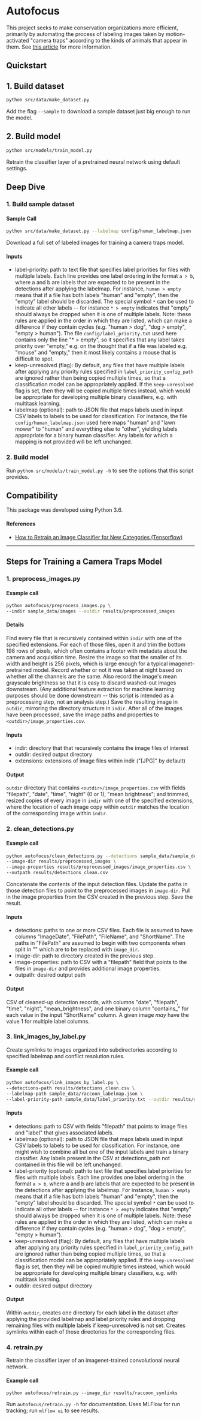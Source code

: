 # Autofocus

This project seeks to make conservation organizations more efficient, primarily by automating the process of labeling images taken by motion-activated "camera traps" according to the kinds of animals that appear in them. See [this article](https://www.uptake.org/autofocus.html) for more information.

## Quickstart

## 1. Build dataset

```bash
python src/data/make_dataset.py
```

Add the flag `--sample` to download a sample dataset just big enough to run the model. 

## 2. Build model

```bash
python src/models/train_model.py
```

Retrain the classifier layer of a pretrained neural network using default settings.

## Deep Dive

### 1. Build sample dataset

#### Sample Call

```bash
python src/data/make_dataset.py --labelmap config/human_labelmap.json
```

Download a full set of labeled images for training a camera traps model.

#### Inputs

- label-priority: path to text file that specifies label priorities for files with multiple labels. Each line provides one label ordering in the format `a > b`, where a and b are labels that are expected to be present in the detections after applying the labelmap. For instance, `human > empty` means that if a file has both labels "human" and "empty", then the "empty" label should be discarded. The special symbol `*` can be used to indicate all other labels -- for instance `* > empty` indicates that "empty" should always be dropped when it is one of multiple labels. Note: these rules are applied in the order in which they are listed, which can make a difference if they contain cycles (e.g. "human > dog", "dog > empty", "empty > human"). The file `config/label_priority.txt` used here contains only the line "* > empty", so it specifies that any label takes priority over "empty," e.g. on the thought that if a file was labeled e.g. "mouse" and "empty," then it most likely contains a mouse that is difficult to spot.
- keep-unresolved (flag): By default, any files that have multiple labels after applying any priority rules specified in `label_priority_config_path` are ignored rather than being copied multiple times, so that a classification model can be appropriately applied. If the `keep-unresolved` flag is set, then they will be copied multiple times instead, which would be appropriate for developing multiple binary classifiers, e.g. with multitask learning.
- labelmap (optional): path to JSON file that maps labels used in input CSV labels to labels to be used for classification. For instance, the file `config/human_labelmap.json` used here maps "human" and
 "lawn mower" to "human" and everything else to "other", yielding labels appropriate for a binary human classifier. Any labels for which a mapping is not provided will be left unchanged.


### 2. Build model

Run `python src/models/train_model.py -h` to see the options that this script provides.

## Compatibility

This package was developed using Python 3.6.

#### References

* [How to Retrain an Image Classifier for New Categories (Tensorflow)](https://www.tensorflow.org/hub/tutorials/image_retraining)

---

## Steps for Training a Camera Traps Model

### 1. preprocess_images.py

#### Example call

```bash
python autofocus/preprocess_images.py \
--indir sample_data/images --outdir results/preprocessed_images
```

#### Details

Find every file that is recursively contained within `indir` with one of the specified extensions. For each of those files, open it and trim the bottom 198 rows of pixels, which often contains a footer with metadata about the camera and acquisition time. Resize the image so that the smaller of its width and height is 256 pixels, which is large enough for a typical imagenet-pretrained model. Record whether or not it was taken at night based on whether all the channels are the same. Also record the image's mean grayscale brightness so that it is easy to discard washed-out images downstream. (Any additional feature extraction for machine learning purposes should be done downstream -- this script is intended as a preprocessing step, not an analysis step.) Save the resulting image in `outdir`, mirroring the directory structure in `indir`. After all of the images have been processed, save the image paths and properties to `<outdir>/image_properties.csv`.

#### Inputs

- indir: directory that that recursively contains the image files of interest
- outdir: desired output directory
- extensions: extensions of image files within indir ("[JPG]" by default)

#### Output

`outdir` directory that contains `<outdir>/image_properties.csv` with fields "filepath", "date", "time", "night" (0 or 1), "mean brightness"; and trimmed, resized copies of every image in `indir` with one of the specified extensions, where the location of each image copy within `outdir` matches the location of the corresponding image within `indir`.

### 2. clean_detections.py

#### Example call

```bash
python autofocus/clean_detections.py --detections sample_data/sample_detections.csv \
--image-dir results/preprocessed_images \
--image-properties results/preprocessed_images/image_properties.csv \
--outpath results/detections_clean.csv
```

Concatenate the contents of the input detection files. Update the paths in those detection files to point to the preprocessed images in `image-dir`. Pull in the image properties from the CSV created in the previous step. Save the result.

#### Inputs

- detections: paths to one or more CSV files. Each file is assumed to have columns "ImageDate", "FilePath", "FileName", and "ShortName". The paths in "FilePath" are assumed to begin with two components when split in "\" which are to be replaced with `image_dir`.
- image-dir: path to directory created in the previous step.
- image-properties: path to CSV with a "filepath" field that points to the files in `image-dir` and provides additional image properties.
- outpath: desired output path

#### Output

CSV of cleaned-up detection records, with columns "date", "filepath", "time", "night", "mean_brightness", and one binary column "contains_<label>" for each value in the input "ShortName" column. A given image *may* have the value 1 for multiple label columns.  

### 3. link_images_by_label.py

Create symlinks to images organized into subdirectories according to specified labelmap and conflict resolution rules.

#### Example call

```bash
python autofocus/link_images_by_label.py \
--detections-path results/detections_clean.csv \
--labelmap-path sample_data/raccoon_labelmap.json \
--label-priority-path sample_data/label_priority.txt --outdir results/raccoon_symlinks
```

#### Inputs

- detections: path to CSV with fields "filepath" that points to image files and "label" that gives associated labels.
- labelmap (optional): path to JSON file that maps labels used in input CSV labels to labels to be used for classification. For instance, one might wish to combine all but one of the input labels and train a binary classifier. Any labels present in the CSV at detections_path not contained in this file will be left unchanged.
- label-priority (optional): path to text file that specifies label priorities for files with multiple labels. Each line provides one label ordering in the format `a > b`, where a and b are labels that are expected to be present in the detections after applying the labelmap. For instance, `human > empty` means that if a file has both labels "human" and "empty", then the "empty" label should be discarded. The special symbol `*` can be used to indicate all other labels -- for instance `* > empty` indicates that "empty" should always be dropped when it is one of multiple labels. Note: these rules are applied in the order in which they are listed, which can make a difference if they contain cycles (e.g. "human > dog", "dog > empty", "empty > human").
- keep-unresolved (flag): By default, any files that have multiple labels after applying any priority rules specified in `label_priority_config_path` are ignored rather than being copied multiple times, so that a classification model can be appropriately applied. If the `keep-unresolved` flag is set, then they will be copied multiple times instead, which would be appropriate for developing multiple binary classifiers, e.g. with multitask learning.
- outdir: desired output directory

#### Output

Within `outdir`, creates one directory for each label in the dataset after applying the provided labelmap and label priority rules and dropping remaining files with multiple labels if keep-unresolved is not set. Creates symlinks within each of those directories for the corresponding files.

### 4. retrain.py

Retrain the classifier layer of an imagenet-trained convolutional neural network.

#### Example call

```
python autofocus/retrain.py --image_dir results/raccoon_symlinks
```

Run `autofocus/retrain.py -h` for documentation. Uses MLFlow for run tracking; run `mlflow ui` to see results.
